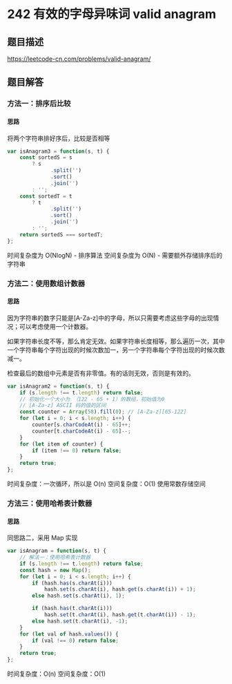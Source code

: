 # 242 有效的字母异味词 valid anagram

## 题目描述

<https://leetcode-cn.com/problems/valid-anagram/>

## 题目解答

### 方法一：排序后比较

#### 思路

将两个字符串排好序后，比较是否相等

```js
var isAnagram3 = function(s, t) {
    const sortedS = s
        ? s
              .split('')
              .sort()
              .join('')
        : '';
    const sortedT = t
        ? t
              .split('')
              .sort()
              .join('')
        : '';
    return sortedS === sortedT;
};
```

时间复杂度为 O(NlogN) - 排序算法
空间复杂度为 O(N) - 需要额外存储排序后的字符串

### 方法二：使用数组计数器

#### 思路

因为字符串的数字只能是[A-Za-z]中的字母，所以只需要考虑这些字母的出现情况；可以考虑使用一个计数器。

如果字符串长度不等，那么肯定无效。如果字符串长度相等，那么遍历一次，其中一个字符串每个字符出现的时候次数加一，另一个字符串每个字符出现的时候次数减一。

检查最后的数组中元素是否有非零值。有的话则无效，否则是有效的。

```js
var isAnagram2 = function(s, t) {
    if (s.length !== t.length) return false;
    // 初始化一个大小为 （122 - 65 + 1）的数组，初始值为0
    // [A-Za-z] ASCII 码的值的区间
    const counter = Array(58).fill(0); // [A-Za-z][65-122]
    for (let i = 0; i < s.length; i++) {
        counter[s.charCodeAt(i) - 65]++;
        counter[t.charCodeAt(i) - 65]--;
    }
    for (let item of counter) {
        if (item !== 0) return false;
    }
    return true;
};
```

时间复杂度：一次循环，所以是 O(n)
空间复杂度：O(1) 使用常数存储空间


### 方法三：使用哈希表计数器

#### 思路

同思路二，采用 Map 实现

```js
var isAnagram = function(s, t) {
    // 解法一：使用哈希表计数器
    if (s.length !== t.length) return false;
    const hash = new Map();
    for (let i = 0; i < s.length; i++) {
        if (hash.has(s.charAt(i)))
            hash.set(s.charAt(i), hash.get(s.charAt(i)) + 1);
        else hash.set(s.charAt(i), 1);

        if (hash.has(t.charAt(i)))
            hash.set(t.charAt(i), hash.get(t.charAt(i)) - 1);
        else hash.set(t.charAt(i), -1);
    }
    for (let val of hash.values()) {
        if (val !== 0) return false;
    }
    return true;
};

```

时间复杂度：O(n)
空间复杂度：O(1)